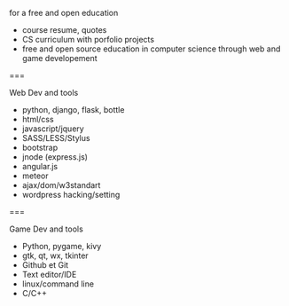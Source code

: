for a free and open education

- course resume, quotes
- CS curriculum with porfolio projects
- free and open source education in computer science through web and game developement

===

Web Dev and tools

- python, django, flask, bottle
- html/css
- javascript/jquery
- SASS/LESS/Stylus
- bootstrap
- jnode (express.js)
- angular.js
- meteor
- ajax/dom/w3standart
- wordpress hacking/setting

===

Game Dev and tools

- Python, pygame, kivy
- gtk, qt, wx, tkinter
- Github et Git
- Text editor/IDE
- linux/command line
- C/C++